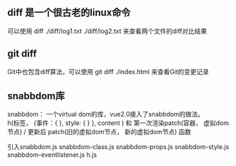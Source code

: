 ## diff 是一个很古老的linux命令
可以使用 diff ./diff/log1.txt ./diff/log2.txt 来查看两个文件的diff对比结果  

## git diff
Git中也包含diff算法，可以使用 git diff ./index.html 来查看Git的变更记录  

## snabbdom库
snabbdom： 一个virtual dom的库，vue2.0接入了snabbdom的做法。    
h(标签， {事件：{ }, style: { } },  content )  和 第一次渲染patch(容器， 虚拟dom节点) / 更新后 patch(旧的虚拟dom节点， 新的虚拟dom节点) 函数   

引入snabbdom.js  snabbdom-class.js  snabbdom-props.js  snabbdom-style.js  snabbdom-eventlistener.js   h.js     